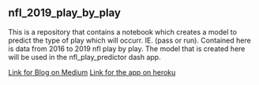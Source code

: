 ## nfl_2019_play_by_play

This is a repository that contains a notebook which creates a model to predict the type of play which will occurr.  IE. (pass or run). Contained here is data from 2016 to 2019 nfl play by play. The model that is created here will be used in the nfl_play_predictor dash app.

[Link for Blog on Medium](https://medium.com/@Richard_Olson/nfl-plays-are-they-predictable-and-does-it-matter-d5f3b20548f3)
[Link for the app on heroku](https://nfl-plays-predictor.herokuapp.com/)
